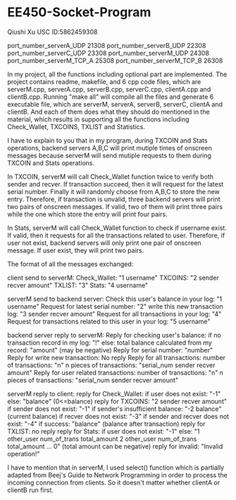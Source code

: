 # EE450-Socket-Program
Qiushi Xu
USC ID:5862459308

port_number_serverA_UDP 21308
port_number_serverB_UDP 22308
port_number_serverC_UDP 23308
port_number_serverM_UDP 24308
port_number_serverM_TCP_A 25308
port_number_serverM_TCP_B 26308

In my project, all the functions including optional part are implemented. 
The project contains readme, makefile, and 6 cpp code files, which are serverM.cpp, serverA.cpp, serverB.cpp, serverC.cpp, clientA.cpp and clientB.cpp.
Running "make all" will compile all the files and generate 6 executable file, which are serverM, serverA, serverB, serverC, clientA and clientB. And each of them does what they should do mentioned in the material, which results in supporting all the functions including Check_Wallet, TXCOINS, TXLIST and Statistics.

I have to explain to you that in my program, during TXCOIN and Stats operations, backend servers A,B,C will print mutiple times of onscreen messages because serverM will send mutiple requests to them during TXCOIN and Stats operations.

In TXCOIN, serverM will call Check_Wallet function twice to verify both sender and recver. If transaction succeed, then it will request for the latest serial number. Finally it will randomly choose from A,B,C to store the new entry. 
Therefore, if transaction is unvalid, three backend servers will print two pairs of onscreen messages. If valid, two of them will print three pairs while the one which store the entry will print four pairs.

In Stats, serverM will call Check_Wallet function to check if username exist. If valid, then it requests for all the transactions related to user.
Therefore, if user not exist, backend servers will only print one pair of onscreen message. If user exist, they will print two pairs.

The format of all the messages exchanged:

client send to serverM:
	Check_Wallet: "1 username"
	TXCOINS: "2 sender recver amount"
	TXLIST: "3"
	Stats: "4 username"
	
serverM send to backend server:
	Check this user's balance in your log: "1 username"
	Request for latest serial number: "2"
	write this new transaction log: "3 sender recver amount"
	Request for all transactions in your log: "4"
	Request for transactions related to this user in your log: "5 username"
	
backend server reply to serverM:
	Reply for checking user's balance:
		if no transaction record in my log: "!"
		else:
			total balance calculated from my record: "amount" (may be negative)
	Reply for serial number: "number"
	Reply for write new transaction: No reply
	Reply for all transactions:
		number of transactions: "n"
		n pieces of transactions: "serial_num sender recver amount"
	Reply for user related transactions:
		number of transactions: "n"
		n pieces of transactions: "serial_num sender recver amount"

serverM reply to client:
	reply for Check_Wallet:
		if user does not exist: "-1"
		else: "balance" (0<=balance)
	reply for TXCOINS: "2 sender recver amount"
		if sender does not exist: "-1"
		if sender's insufficient balance: "-2 balance" (current balance)
		if recver does not exist: "-3"
		if sender and recver does not exist: "-4"
		if success: "balance" (balance after transaction)
	reply for TXLIST: no reply
	reply for Stats: 
		if user does not exist: "-1"
		else: "1 other_user num_of_trans total_amount 2 other_user num_of_trans total_amount ... 0" (total amount can be negative)
	reply for invalid: "Invalid operation!"
	
I have to mention that in serverM, I used select() function which is partially adapted from Beej's Guide to Network Programming in order to process the incoming connection from clients. So it doesn't matter whether clientA or clientB run first.
